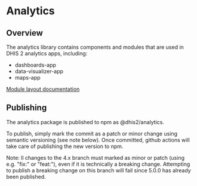 # Analytics

## Overview

The analytics library contains components and modules that are used in DHIS 2 analytics apps, including:

-   dashboards-app
-   data-visualizer-app
-   maps-app

[Module layout documentation](./docs/module-layout)

## Publishing

The analytics package is published to npm as @dhis2/analytics.

To publish, simply mark the commit as a patch or minor change using semantic versioning (see note below). Once committed, github actions will take care of publishing the new version to npm.

Note: ll changes to the 4.x branch must marked as minor or patch (using e.g. "fix:" or "feat:"), even if it is technically a breaking change. Attempting to publish a breaking change on this branch will fail since 5.0.0 has already been published.
